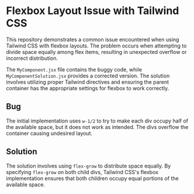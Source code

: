 # Flexbox Layout Issue with Tailwind CSS

This repository demonstrates a common issue encountered when using Tailwind CSS with flexbox layouts. The problem occurs when attempting to divide space equally among flex items, resulting in unexpected overflow or incorrect distribution.

The `MyComponent.jsx` file contains the buggy code, while `MyComponentSolution.jsx` provides a corrected version. The solution involves utilizing proper Tailwind directives and ensuring the parent container has the appropriate settings for flexbox to work correctly.

## Bug

The initial implementation uses `w-1/2` to try to make each div occupy half of the available space, but it does not work as intended. The divs overflow the container causing undesired layout. 

## Solution

The solution involves using `flex-grow` to distribute space equally. By specifying `flex-grow` on both child divs, Tailwind CSS's flexbox implementation ensures that both children occupy equal portions of the available space.